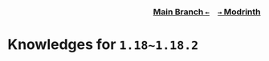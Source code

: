 ### <p align=right>[Main Branch `←`](https://github.com/KrLite/Knowledges)&emsp;[`→` Modrinth](https://modrinth.com/mods/knowledges)</p>

# Knowledges for `1.18~1.18.2`
